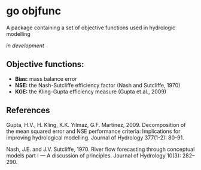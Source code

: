 # go objfunc

A package containing a set of objective functions used in hydrologic modelling

*in development*

## Objective functions:

* **Bias:** mass balance error
* **NSE:** the Nash-Sutcliffe efficiency factor (Nash and Sutcliffe, 1970)
* **KGE:** the Kling-Gupta efficiency measure (Gupta et.al., 2009)

## References

Gupta, H.V., H. Kling, K.K. Yilmaz, G.F. Martinez, 2009. Decomposition of the mean squared error and NSE performance criteria: Implications for improving hydrological modelling. Journal of Hydrology 377(1-2): 80-91.

Nash, J.E. and J.V. Sutcliffe, 1970. River flow forecasting through conceptual models part I — A discussion of principles. Journal of Hydrology 10(3): 282–290.